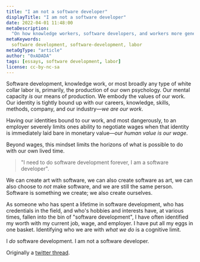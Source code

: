 ```yaml
---
title: "I am not a software developer"
displayTitle: "I am not a software developer"
date: 2022-04-01 11:48:00
metaDescription:
  "On how knowledge workers, software developers, and workers more generally produce personal identities coupled to the production of surplus value"
metaKeywords:
  software development, software-development, labor
metaOgType: "article"
author: "0xADADA"
tags: [essays, software development, labor]
license: cc-by-nc-sa
---
```


Software development, knowledge work, or most broadly any type of white collar labor is, primarily, the production of our own psychology.
Our mental capacity _is_ our means of production.
We embody the values of our work.
Our identity is tightly bound up with our careers, knowledge, skills, methods, company, and our industry—_we are our work_.

Having our identities bound to our work, and most dangerously,
to an employer severely limits ones ability to negotiate wages when that identity is immediately laid bare in monetary value—_our human value is our wage_.

Beyond wages, this mindset limits the horizons of what is possible to do with our own lived time.

> "I need to do software development forever, I am a software developer".

We can create art with software, we can also create software as art, we can also choose to _not_ make software,
and we are still the same person.
Software is something we create; we also create ourselves.

As someone who has spent a lifetime in software development, who has credentials in the field, and who's hobbies and interests have,
at various times, fallen into the bin of "software development",
I have often identified my worth with my current job, wage, and employer.
I have put all my eggs in one basket.
Identifying who we are with _what we do_ is a cognitive limit.

I _do_ software development. I am not a software developer.

<aside>
  Originally a <a href="https://twitter.com/0xADADA/status/1501622372897632257" rel="external">twitter thread</a>.
</aside>
